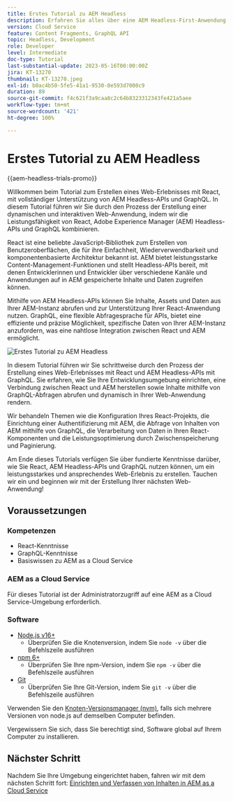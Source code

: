 ```yaml
---
title: Erstes Tutorial zu AEM Headless
description: Erfahren Sie alles über eine AEM Headless-First-Anwendung.
version: Cloud Service
feature: Content Fragments, GraphQL API
topic: Headless, Development
role: Developer
level: Intermediate
doc-type: Tutorial
last-substantial-update: 2023-05-16T00:00:00Z
jira: KT-13270
thumbnail: KT-13270.jpeg
exl-id: b0ac4b50-5fe5-41a1-9530-8e593d7000c9
duration: 89
source-git-commit: f4c621f3a9caa8c2c64b8323312343fe421a5aee
workflow-type: tm+mt
source-wordcount: '421'
ht-degree: 100%

---
```


# Erstes Tutorial zu AEM Headless

{{aem-headless-trials-promo}}

Willkommen beim Tutorial zum Erstellen eines Web-Erlebnisses mit React, mit vollständiger Unterstützung von AEM Headless-APIs und GraphQL. In diesem Tutorial führen wir Sie durch den Prozess der Erstellung einer dynamischen und interaktiven Web-Anwendung, indem wir die Leistungsfähigkeit von React, Adobe Experience Manager (AEM) Headless-APIs und GraphQL kombinieren.

React ist eine beliebte JavaScript-Bibliothek zum Erstellen von Benutzeroberflächen, die für ihre Einfachheit, Wiederverwendbarkeit und komponentenbasierte Architektur bekannt ist. AEM bietet leistungsstarke Content-Management-Funktionen und stellt Headless-APIs bereit, mit denen Entwicklerinnen und Entwickler über verschiedene Kanäle und Anwendungen auf in AEM gespeicherte Inhalte und Daten zugreifen können.

Mithilfe von AEM Headless-APIs können Sie Inhalte, Assets und Daten aus Ihrer AEM-Instanz abrufen und zur Unterstützung Ihrer React-Anwendung nutzen. GraphQL, eine flexible Abfragesprache für APIs, bietet eine effiziente und präzise Möglichkeit, spezifische Daten von Ihrer AEM-Instanz anzufordern, was eine nahtlose Integration zwischen React und AEM ermöglicht.

![Erstes Tutorial zu AEM Headless](./assets/overview/overview.png)

In diesem Tutorial führen wir Sie schrittweise durch den Prozess der Erstellung eines Web-Erlebnisses mit React und AEM Headless-APIs mit GraphQL. Sie erfahren, wie Sie Ihre Entwicklungsumgebung einrichten, eine Verbindung zwischen React und AEM herstellen sowie Inhalte mithilfe von GraphQL-Abfragen abrufen und dynamisch in Ihrer Web-Anwendung rendern.

Wir behandeln Themen wie die Konfiguration Ihres React-Projekts, die Einrichtung einer Authentifizierung mit AEM, die Abfrage von Inhalten von AEM mithilfe von GraphQL, die Verarbeitung von Daten in Ihren React-Komponenten und die Leistungsoptimierung durch Zwischenspeicherung und Paginierung.

Am Ende dieses Tutorials verfügen Sie über fundierte Kenntnisse darüber, wie Sie React, AEM Headless-APIs und GraphQL nutzen können, um ein leistungsstarkes und ansprechendes Web-Erlebnis zu erstellen. Tauchen wir ein und beginnen wir mit der Erstellung Ihrer nächsten Web-Anwendung!

## Voraussetzungen

### Kompetenzen

+ React-Kenntnisse
+ GraphQL-Kenntnisse
+ Basiswissen zu AEM as a Cloud Service

### AEM as a Cloud Service

Für dieses Tutorial ist der Administratorzugriff auf eine AEM as a Cloud Service-Umgebung erforderlich.

### Software

+ [Node.js v16+](https://nodejs.org/de/)
   + Überprüfen Sie die Knotenversion, indem Sie `node -v` über die Befehlszeile ausführen
+ [npm 6+](https://www.npmjs.com/)
   + Überprüfen Sie Ihre npm-Version, indem Sie `npm -v` über die Befehlszeile ausführen
+ [Git](https://git-scm.com/)
   + Überprüfen Sie Ihre Git-Version, indem Sie `git -v` über die Befehlszeile ausführen

Verwenden Sie den [Knoten-Versionsmanager (nvm)](https://github.com/nvm-sh/nvm), falls sich mehrere Versionen von node.js auf demselben Computer befinden.

Vergewissern Sie sich, dass Sie berechtigt sind, Software global auf Ihrem Computer zu installieren.

## Nächster Schritt

Nachdem Sie Ihre Umgebung eingerichtet haben, fahren wir mit dem nächsten Schritt fort: [Einrichten und Verfassen von Inhalten in AEM as a Cloud Service](./1-content-modeling.md)
